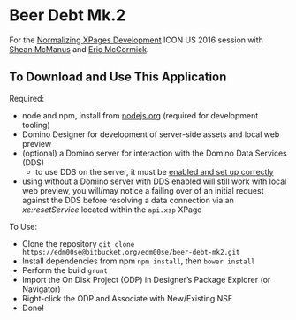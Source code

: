 # Beer Debt Mk.2

For the [Normalizing XPages Development](http://iamiconus.org/iamiconus/iconus2016.nsf/session.xsp?action=openDocument&documentId=10DC98278072638C86257F77004D2BE7) ICON US 2016 session with [Shean McManus](https://twitter.com/sheanpmcmanus) and [Eric McCormick](https://twitter.com/edm00se).

## To Download and Use This Application

Required:

* node and npm, install from [nodejs.org](https://nodejs.org/) (required for development tooling)
* Domino Designer for development of server-side assets and local web preview
* (optional) a Domino server for interaction with the Domino Data Services (DDS)
  * to use DDS on the server, it must be [enabled and set up correctly](https://www-10.lotus.com/ldd/ddwiki.nsf/xpAPIViewer.xsp?lookupName=IBM+Domino+Access+Services+9.0.1#action=openDocument&content=catcontent&ct=api)
* using without a Domino server with DDS enabled will still work with local web preview, you will/may notice a failing over of an initial request against the DDS before resolving a data connection via an _xe:resetService_ located within the `api.xsp` XPage

To Use:

* Clone the repository		`git clone https://edm00se@bitbucket.org/edm00se/beer-debt-mk2.git`
* Install dependencies from npm	`npm install`, then `bower install`
* Perform the build				`grunt`
* Import the On Disk Project (ODP) in Designer’s Package Explorer (or Navigator)
* Right-click the ODP and Associate with New/Existing NSF
* Done!
